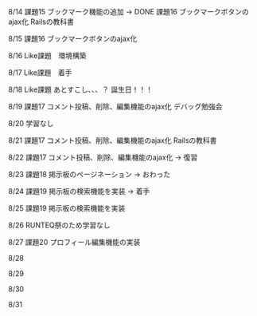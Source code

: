 8/14
課題15 ブックマーク機能の追加 → DONE
課題16 ブックマークボタンのajax化
Railsの教科書

8/15
課題16 ブックマークボタンのajax化

8/16
Like課題　環境構築

8/17
Like課題　着手

8/18
Like課題 あとすこし、、、？
誕生日！！！

8/19
課題17 コメント投稿、削除、編集機能のajax化
デバッグ勉強会

8/20
学習なし

8/21
課題17 コメント投稿、削除、編集機能のajax化
Railsの教科書

8/22
課題17 コメント投稿、削除、編集機能のajax化 → 復習

8/23
課題18 掲示板のページネーション → おわった

8/24
課題19 掲示板の検索機能を実装 → 着手

8/25
課題19 掲示板の検索機能を実装

8/26
RUNTEQ祭のため学習なし

8/27
課題20 プロフィール編集機能の実装

8/28

8/29

8/30

8/31
